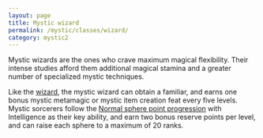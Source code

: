 ```yaml
---
layout: page
title: Mystic wizard
permalink: /mystic/classes/wizard/
category: mystic2
---
```

Mystic wizards are the ones who crave maximum magical flexibility. Their
intense studies afford them additional magical stamina and a greater
number of specialized mystic techniques.

Like the
[wizard](http://d20srd.org/srd/classes/sorcererWizard.htm#wizard), the
mystic wizard can obtain a familiar, and earns one bonus mystic
metamagic or mystic item creation feat every five levels. Mystic
sorcerers follow the
[Normal sphere point progression](/mystic/points/types) with
Intelligence as their key ability, and earn two bonus reserve points per
level, and can raise each sphere to a maximum of 20 ranks.

